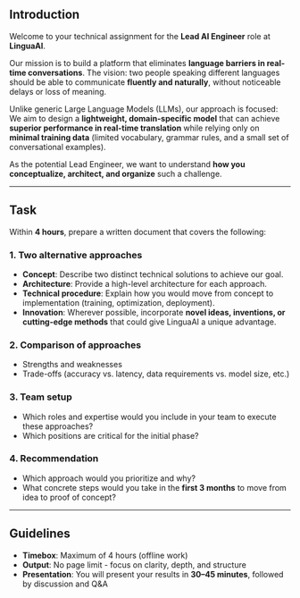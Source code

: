 ## Introduction

Welcome to your technical assignment for the **Lead AI Engineer** role at **LinguaAI**.

Our mission is to build a platform that eliminates **language barriers in real-time conversations**. The vision: two people speaking different languages should be able to communicate **fluently and naturally**, without noticeable delays or loss of meaning.

Unlike generic Large Language Models (LLMs), our approach is focused:
We aim to design a **lightweight, domain-specific model** that can achieve **superior performance in real-time translation** while relying only on **minimal training data** (limited vocabulary, grammar rules, and a small set of conversational examples).

As the potential Lead Engineer, we want to understand **how you conceptualize, architect, and organize** such a challenge.

---

## Task

Within **4 hours**, prepare a written document that covers the following:

### 1. Two alternative approaches

* **Concept**: Describe two distinct technical solutions to achieve our goal.
* **Architecture**: Provide a high-level architecture for each approach.
* **Technical procedure**: Explain how you would move from concept to implementation (training, optimization, deployment).
* **Innovation**: Wherever possible, incorporate **novel ideas, inventions, or cutting-edge methods** that could give LinguaAI a unique advantage.

### 2. Comparison of approaches

* Strengths and weaknesses
* Trade-offs (accuracy vs. latency, data requirements vs. model size, etc.)

### 3. Team setup

* Which roles and expertise would you include in your team to execute these approaches?
* Which positions are critical for the initial phase?

### 4. Recommendation

* Which approach would you prioritize and why?
* What concrete steps would you take in the **first 3 months** to move from idea to proof of concept?

---

## Guidelines

* **Timebox**: Maximum of 4 hours (offline work)
* **Output**: No page limit - focus on clarity, depth, and structure
* **Presentation**: You will present your results in **30–45 minutes**, followed by discussion and Q\&A
